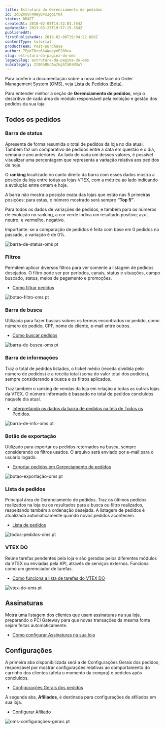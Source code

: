 ```yaml
---
title: Estrutura do Gerenciamento de pedidos
id: 2dDZmUUFXWeyQ4s2gqiY0A
status: DRAFT
createdAt: 2018-02-08T14:42:03.764Z
updatedAt: 2023-03-23T19:57:15.384Z
publishedAt: 
firstPublishedAt: 2018-02-08T19:04:22.889Z
contentType: tutorial
productTeam: Post-purchase
author: 7FpKZ0rc6k4WqeymES80cw
slug: estrutura-da-pagina-do-oms
legacySlug: estrutura-da-pagina-do-oms
subcategory: 2t00bBkcAwIkgSCGKsMOwY
---
```


<div class = "alert alert-info">
Para conferir a documentação sobre a nova interface do Order Management System (OMS), veja <a href="https://help.vtex.com/pt/tutorial/order-list-beta--2QTduKHAJMFIZ3BAsi6Pi">Lista de Pedidos (Beta)</a>.
</div>

Para entender melhor a seção de __Gerenciamento de pedidos__, veja o descritivo de cada área do módulo responsável pela exibição e gestão dos pedidos da sua loja.

## Todos os pedidos

### Barra de status

Apresenta de forma resumida o total de pedidos da loja no dia atual. Também faz um comparativo de pedidos entre a data em questão e o dia, semana e ano anteriores. Ao lado de cada um desses valores, é possível visualizar uma percentagem que representa a variação relativa aos pedidos de hoje.

O __ranking__ localizado no canto direito da barra com esses dados mostra a posição da loja entre todas as lojas VTEX, com a métrica ao lado indicando a evolução entre ontem e hoje.

A barra não mostra a posição exata das lojas que estão nas 5 primeiras posições: para estas, o número mostrado será sempre __“Top 5”__.

Para todos os dados de variações de pedidos, e também para os números de evolução no ranking, a cor verde indica um resultado positivo; azul, neutro; e vermelho, negativo.

<div class="alert alert-warning">
Importante: se a comparação de pedidos é feita com base em 0 pedidos no passado, a variação é de 0%.
</div>

![barra-de-status-oms pt](https://images.ctfassets.net/alneenqid6w5/4LWth3g02ACyIe4kAAgaW4/375d254b73d0fe7a0b2ae42da0a35b12/barra_de_status_pt.png)

### Filtros

Permitem aplicar diversos filtros para ver somente a listagem de pedidos desejados. O filtro pode ser por períodos, canais, status e situações, campo buscado, status, meios de pagamento e promoções.

- [Como filtrar pedidos](/pt/tutorial/como-filtrar-pedidos/)

![botao-filtro-oms pt ](https://images.ctfassets.net/alneenqid6w5/5BeUtetKIoIOqqCeQqkwOe/7fcc082340475f487e58de9c5d162c27/filtro_pt.png)

### Barra de busca

Utilizada para fazer buscas sobres os termos encontrados no pedido, como número do pedido, CPF, nome do cliente, e-mail entre outros.

- [Como buscar pedidos](/pt/tutorial/como-buscar-o-pedido/)

![barra-de-busca-oms pt](https://images.ctfassets.net/alneenqid6w5/5n7vRoP7ws8ScEuukOG86G/0860905754f93c79af9d01ff1d8af114/barra_de_busca_pt.png)

### Barra de informações

Traz o total de pedidos listados, o ticket médio (receita dividida pelo número de pedidos) e a receita total (soma do valor total dos pedidos), sempre considerando a busca e os filtros aplicados.

Traz também o ranking de vendas da loja em relação a todas as outras lojas da VTEX. O número informado é baseado no total de pedidos concluídos naquele dia atual.

- [Interpretando os dados da barra de pedidos na tela de Todos os Pedidos.](http://help.vtex.com/pt/tutorial/interpretando-os-dados-da-barra-de-pedidos-do-oms) 

![barra-de-info-oms pt](https://images.ctfassets.net/alneenqid6w5/5yArBUQd9emIc0iA8e8Meq/74cc0ed8d9b7d6ab7b4dc48c44a79e96/barra_de_info_pt.png)

### Botão de exportação

Utilizado para exportar os pedidos retornados na busca, sempre considerando os filtros usados. O arquivo será enviado por e-mail para o usuário logado.

- [Exportar pedidos em Gerenciamento de pedidos](http://help.vtex.com/pt/tutorial/exportando-pedidos-no-oms-2) 

![botao-exportação-oms pt ](https://images.ctfassets.net/alneenqid6w5/2GJezm4WzmIOig8mkmekAy/525184bd7f438e74e609feea092ec98e/botao_exporta____o_pt.png)

### Lista de pedidos

Principal área de Gerenciamento de pedidos. Traz os últimos pedidos realizados na loja ou os resultados para a busca ou filtro realizados, respeitando também a ordenação desejada. A listagem de pedidos é atualizada automaticamente quando novos pedidos acontecem.

- [Lista de pedidos](/pt/tutorial/lista-de-pedidos/)

![todos-pedidos-oms pt](https://images.ctfassets.net/alneenqid6w5/VIquxEKz8kK4uEqOkWIUK/7fa197e58df4996da0f9e9b957bf0dcd/todos_os_pedidos_pt.png)

### VTEX DO

Reúne tarefas pendentes pela loja e são geradas pelos diferentes módulos da VTEX ou enviadas pela API, através de serviços externos. Funciona como um gerenciador de tarefas.

- [Como funciona a lista de tarefas do VTEX DO](http://help.vtex.com/pt/tutorial/vtex-do)

![vtex-do-oms pt](https://images.ctfassets.net/alneenqid6w5/JkifTR1dyCUC8SIASwmws/35a6dcac6626553ea08a4492c526f965/vtex_do_pt.png)

## Assinaturas

Motra uma listagem dos clientes que usam assinaturas na sua loja, preparando o PCI Gateway para que novas transações da mesma fonte sejam feitas automaticamente.

- [Como configurar Assinaturas na sua loja](https://help.vtex.com/pt/tutorial/como-configurar-assinaturas)

## Configurações

A primeira aba disponibilizada será a de Configurações Gerais dos pedidos, responsável por mostrar configurações relativas ao comportamento do carrinho dos clientes (afeta o momento da compra) e pedidos após concluídos.

- [Configurações Gerais dos pedidos](http://help.vtex.com/pt/tutorial/configuracoes-gerais) 

A segunda aba, **Afiliados**, é destinada para configurações de afiliados em sua loja. 

- [Configurar Afiliado](http://help.vtex.com/pt/tutorial/como-configurar-afiliado/)

![oms-configurações-gerais pt](https://images.ctfassets.net/alneenqid6w5/T2R9jSftMAa66ukO864Wy/235af9b18deb16fc1e187b1da5752318/oms_configura____es_pt.png)

